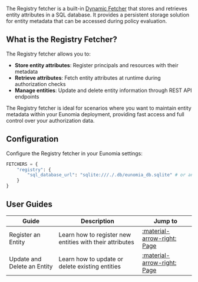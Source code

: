 The Registry fetcher is a built-in [Dynamic Fetcher](../index.md) that stores and retrieves entity attributes in a SQL database. It provides a persistent storage solution for entity metadata that can be accessed during policy evaluation.

## What is the Registry Fetcher?

The Registry fetcher allows you to:

- **Store entity attributes**: Register principals and resources with their metadata
- **Retrieve attributes**: Fetch entity attributes at runtime during authorization checks
- **Manage entities**: Update and delete entity information through REST API endpoints

The Registry fetcher is ideal for scenarios where you want to maintain entity metadata within your Eunomia deployment, providing fast access and full control over your authorization data.

## Configuration

Configure the Registry fetcher in your Eunomia settings:

```python
FETCHERS = {
    "registry": {
        "sql_database_url": "sqlite:///./.db/eunomia_db.sqlite" # or any other SQL database URL
    }
}
```

## User Guides

| Guide                       | Description                                              | Jump to                                                  |
| --------------------------- | -------------------------------------------------------- | -------------------------------------------------------- |
| Register an Entity          | Learn how to register new entities with their attributes | [:material-arrow-right: Page](register_entities.md)      |
| Update and Delete an Entity | Learn how to update or delete existing entities          | [:material-arrow-right: Page](update_delete_entities.md) |
